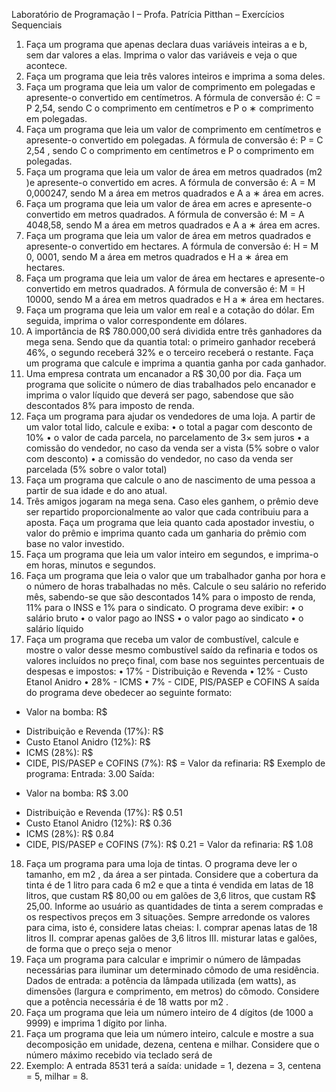Laboratório de Programação I – Profa. Patrícia Pitthan – Exercícios Sequenciais

1. Faça um programa que apenas declara duas variáveis inteiras a e b, sem dar valores a elas.
Imprima o valor das variáveis e veja o que acontece.
2. Faça um programa que leia três valores inteiros e imprima a soma deles.
3. Faça um programa que leia um valor de comprimento em polegadas e apresente-o convertido em
centímetros. A fórmula de conversão é: C = P 2,54, sendo C o comprimento em centímetros e P o ∗
comprimento em polegadas.
4. Faça um programa que leia um valor de comprimento em centímetros e apresente-o convertido
em polegadas. A fórmula de conversão é: P = C
2,54
, sendo C o comprimento em centímetros e P o
comprimento em polegadas.
5. Faça um programa que leia um valor de área em metros quadrados (m2
)e apresente-o convertido
em acres. A fórmula de conversão é: A = M 0,000247, sendo M a área em metros quadrados e A a ∗
área em acres.
6. Faça um programa que leia um valor de área em acres e apresente-o convertido em metros
quadrados. A fórmula de conversão é: M = A 4048,58, sendo M a área em metros quadrados e A a ∗
área em acres.
7. Faça um programa que leia um valor de área em metros quadrados e apresente-o convertido em
hectares. A fórmula de conversão é: H = M 0, 0001, sendo M a área em metros quadrados e H a ∗
área em hectares.
8. Faça um programa que leia um valor de área em hectares e apresente-o convertido em metros
quadrados. A fórmula de conversão é: M = H 10000, sendo M a área em metros quadrados e H a ∗
área em hectares.
9. Faça um programa que leia um valor em real e a cotação do dólar. Em seguida, imprima o valor
correspondente em dólares.
10. A importância de R$ 780.000,00 será dividida entre três ganhadores da mega sena. Sendo que da
quantia total: o primeiro ganhador receberá 46%, o segundo receberá 32% e o terceiro receberá o
restante. Faça um programa que calcule e imprima a quantia ganha por cada ganhador.
11. Uma empresa contrata um encanador a R$ 30,00 por dia. Faça um programa que solicite o
número de dias trabalhados pelo encanador e imprima o valor líquido que deverá ser pago, sabendose que são descontados 8% para imposto de renda.
12. Faça um programa para ajudar os vendedores de uma loja. A partir de um valor total lido,
calcule e exiba:
• o total a pagar com desconto de 10%
• o valor de cada parcela, no parcelamento de 3× sem juros
• a comissão do vendedor, no caso da venda ser a vista (5% sobre o valor com desconto)
• a comissão do vendedor, no caso da venda ser parcelada (5% sobre o valor total)
13. Faça um programa que calcule o ano de nascimento de uma pessoa a partir de sua idade e do
ano atual.
14. Três amigos jogaram na mega sena. Caso eles ganhem, o prêmio deve ser repartido
proporcionalmente ao valor que cada contribuiu para a aposta. Faça um programa que leia quanto
cada apostador investiu, o valor do prêmio e imprima quanto cada um ganharia do prêmio com base
no valor investido.
15. Faça um programa que leia um valor inteiro em segundos, e imprima-o em horas, minutos e
segundos.
16. Faça um programa que leia o valor que um trabalhador ganha por hora e o número de horas
trabalhadas no mês. Calcule o seu salário no referido mês, sabendo-se que são descontados 14%
para o imposto de renda, 11% para o INSS e 1% para o sindicato. O programa deve exibir:
• o salário bruto
• o valor pago ao INSS
• o valor pago ao sindicato
• o salário líquido
17. Faça um programa que receba um valor de combustível, calcule e mostre o valor desse mesmo
combustível saído da refinaria e todos os valores incluídos no preço final, com base nos seguintes
percentuais de despesas e impostos:
• 17% - Distribuição e Revenda
• 12% - Custo Etanol Anidro
• 28% - ICMS
• 7% - CIDE, PIS/PASEP e COFINS
 A saída do programa deve obedecer ao seguinte formato:
+ Valor na bomba: R$ <valor>
- Distribuição e Revenda (17%): R$ <valor>
- Custo Etanol Anidro (12%): R$ <valor>
- ICMS (28%): R$ <valor>
- CIDE, PIS/PASEP e COFINS (7%): R$ <valor>
= Valor da refinaria: R$ <valor>
 Exemplo de programa:
Entrada:
3.00
Saída:
+ Valor na bomba: R$ 3.00
- Distribuição e Revenda (17%): R$ 0.51
- Custo Etanol Anidro (12%): R$ 0.36
- ICMS (28%): R$ 0.84
- CIDE, PIS/PASEP e COFINS (7%): R$ 0.21
= Valor da refinaria: R$ 1.08
18. Faça um programa para uma loja de tintas. O programa deve ler o tamanho, em m2
, da área a ser
pintada. Considere que a cobertura da tinta é de 1 litro para cada 6 m2
 e que a tinta é vendida em
latas de 18 litros, que custam R$ 80,00 ou em galões de 3,6 litros, que custam R$ 25,00. Informe ao
usuário as quantidades de tinta a serem compradas e os respectivos preços em 3 situações. Sempre
arredonde os valores para cima, isto é, considere latas cheias:
I. comprar apenas latas de 18 litros
II. comprar apenas galões de 3,6 litros
III. misturar latas e galões, de forma que o preço seja o menor
19. Faça um programa para calcular e imprimir o número de lâmpadas necessárias para iluminar um
determinado cômodo de uma residência. Dados de entrada: a potência da lâmpada utilizada (em
watts), as dimensões (largura e comprimento, em metros) do cômodo. Considere que a potência
necessária é de 18 watts por m2
.
20. Faça um programa que leia um número inteiro de 4 dígitos (de 1000 a 9999) e imprima 1 dígito
por linha.
21. Faça um programa que leia um número inteiro, calcule e mostre a sua decomposição em
unidade, dezena, centena e milhar. Considere que o número máximo recebido via teclado será de
9999. Exemplo: A entrada 8531 terá a saída: unidade = 1, dezena = 3, centena = 5, milhar = 8.